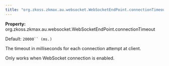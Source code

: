 ```yaml
---
title: "org.zkoss.zkmax.au.websocket.WebSocketEndPoint.connectionTimeout"
---
```


**Property:**
org.zkoss.zkmax.au.websocket.WebSocketEndPoint.connectionTimeout

Default:  `20000`` (ms.)`

The timeout in milliseconds for each connection attempt at client.

Only works when WebSocket connection is enabled.
